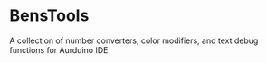 # BensTools
A collection of number converters, color modifiers, and text debug functions for Aurduino IDE

